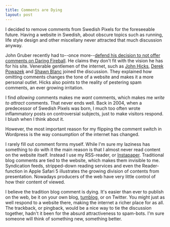 ```yaml
---
title: Comments are Dying
layout: post
---
```


I decided to remove comments from Swedish Pixels for the foreseeable future. Having a website in Swedish, about obscure topics such as running, life style design and other miscellany never attracted that much discussion anyway.

John Gruber recently had to--once more--[defend his decision to not offer comments on Daring Fireball][1]. He claims they don't fit with the vision he has for his site. Venerable gentlemen of the internet, such as [John Hicks][3], [Derek Powazek][2] and [Shawn Blanc][4] joined the discussion. They explained how omitting comments changes the tone of a website and makes it a more personal outlet. Hicks also points to the reality of pestering spam comments, an ever growing irritation.

I find *allowing* comments makes me *want* comments, which makes me *write to attract* comments. That never ends well. Back in 2004, when a predecessor of Swedish Pixels was born, I much too often wrote inflammatory posts on controversial subjects, just to make visitors respond. I blush when I think about it.

However, the most important reason for my flipping the comment switch in Wordpress is the way consumption of the internet has changed.

I rarely fill out comment forms myself. While I'm sure my laziness has something to do with it the main reason is that I almost never read content on the website itself. Instead I use my RSS-reader, or [Instapaper][5]. Traditional blog comments are tied to the website, which makes them invisible to me. Syndication feeds, stripped-down reading services and even the Reader-function in Apple Safari 5 illustrates the growing division of contents from presentation. Nowadays producers of the web have very little control of how their content of viewed.

I believe the tradition blog comment is dying. It's easier than ever to publish on the web, be it on your own blog, [tumblog][6], or on Twitter. You might just as well respond to a website there, making the internet a richer place for as all. The trackback, or pingback, would be a nice way to tie the discussion together, hadn't it been for the absurd attractiveness to spam-bots. I'm sure someone will think of something new, something better.

[1]: http://daringfireball.net/2010/06/whats_fair
[2]: http://powazek.com/posts/2463
[3]: http://hicksdesign.co.uk/journal/comments
[4]: http://shawnblanc.net/2010/06/comments/
[5]: http://instapaper.com
[6]: http://tumblr.com